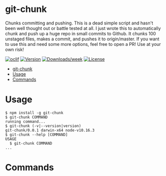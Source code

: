 # git-chunk

Chunks committing and pushing.
This is a dead simple script and hasn't been well thought out or battle tested at all.
I just wrote this to automatically chunk and push up a huge repo in small commits to Github.
It chunks 100 unstaged files, makes a commit, and pushes it to origin/master. If you want to use this and need some more options, feel free to open a PR!
Use at your own risk!

[![oclif](https://img.shields.io/badge/cli-oclif-brightgreen.svg)](https://oclif.io)
[![Version](https://img.shields.io/npm/v/git-chunk.svg)](https://npmjs.org/package/git-chunk)
[![Downloads/week](https://img.shields.io/npm/dw/git-chunk.svg)](https://npmjs.org/package/git-chunk)
[![License](https://img.shields.io/npm/l/git-chunk.svg)](https://github.com/TylerBarnes/git-chunk/blob/master/package.json)

<!-- toc -->

- [git-chunk](#git-chunk)
- [Usage](#usage)
- [Commands](#commands)
  <!-- tocstop -->

# Usage

<!-- usage -->

```sh-session
$ npm install -g git-chunk
$ git-chunk COMMAND
running command...
$ git-chunk (-v|--version|version)
git-chunk/0.0.1 darwin-x64 node-v10.16.3
$ git-chunk --help [COMMAND]
USAGE
  $ git-chunk COMMAND
...
```

<!-- usagestop -->

# Commands

<!-- commands -->

<!-- commandsstop -->
